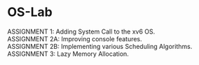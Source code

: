 # OS-Lab

ASSIGNMENT 1: Adding System Call to the xv6 OS.<br/>
ASSIGNMENT 2A: Improving console features.<br/>
ASSIGNMENT 2B: Implementing various Scheduling Algorithms.<br/>
ASSIGNMENT 3: Lazy Memory Allocation.
